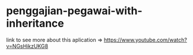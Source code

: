 # penggajian-pegawai-with-inheritance


link to see more about this aplication => https://www.youtube.com/watch?v=NGsHikzUKG8

